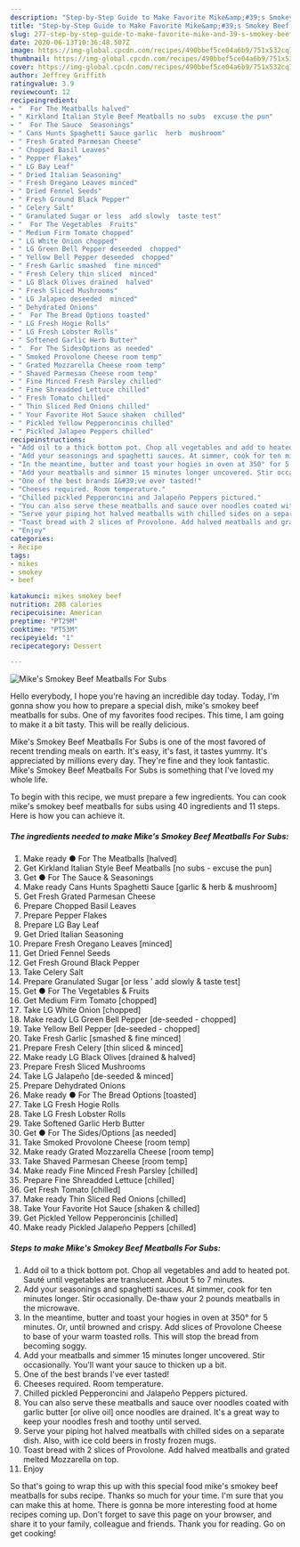 ```yaml
---
description: "Step-by-Step Guide to Make Favorite Mike&amp;#39;s Smokey Beef Meatballs For Subs"
title: "Step-by-Step Guide to Make Favorite Mike&amp;#39;s Smokey Beef Meatballs For Subs"
slug: 277-step-by-step-guide-to-make-favorite-mike-and-39-s-smokey-beef-meatballs-for-subs
date: 2020-06-13T10:36:48.507Z
image: https://img-global.cpcdn.com/recipes/490bbef5ce04a6b9/751x532cq70/mikes-smokey-beef-meatballs-for-subs-recipe-main-photo.jpg
thumbnail: https://img-global.cpcdn.com/recipes/490bbef5ce04a6b9/751x532cq70/mikes-smokey-beef-meatballs-for-subs-recipe-main-photo.jpg
cover: https://img-global.cpcdn.com/recipes/490bbef5ce04a6b9/751x532cq70/mikes-smokey-beef-meatballs-for-subs-recipe-main-photo.jpg
author: Jeffrey Griffith
ratingvalue: 3.9
reviewcount: 12
recipeingredient:
- "  For The Meatballs halved"
- " Kirkland Italian Style Beef Meatballs no subs  excuse the pun"
- "  For The Sauce  Seasonings"
- " Cans Hunts Spaghetti Sauce garlic  herb  mushroom"
- " Fresh Grated Parmesan Cheese"
- " Chopped Basil Leaves"
- " Pepper Flakes"
- " LG Bay Leaf"
- " Dried Italian Seasoning"
- " Fresh Oregano Leaves minced"
- " Dried Fennel Seeds"
- " Fresh Ground Black Pepper"
- " Celery Salt"
- " Granulated Sugar or less  add slowly  taste test"
- "  For The Vegetables  Fruits"
- " Medium Firm Tomato chopped"
- " LG White Onion chopped"
- " LG Green Bell Pepper deseeded  chopped"
- " Yellow Bell Pepper deseeded  chopped"
- " Fresh Garlic smashed  fine minced"
- " Fresh Celery thin sliced  minced"
- " LG Black Olives drained  halved"
- " Fresh Sliced Mushrooms"
- " LG Jalapeo deseeded  minced"
- " Dehydrated Onions"
- "  For The Bread Options toasted"
- " LG Fresh Hogie Rolls"
- " LG Fresh Lobster Rolls"
- " Softened Garlic Herb Butter"
- "  For The SidesOptions as needed"
- " Smoked Provolone Cheese room temp"
- " Grated Mozzarella Cheese room temp"
- " Shaved Parmesan Cheese room temp"
- " Fine Minced Fresh Parsley chilled"
- " Fine Shreadded Lettuce chilled"
- " Fresh Tomato chilled"
- " Thin Sliced Red Onions chilled"
- " Your Favorite Hot Sauce shaken  chilled"
- " Pickled Yellow Pepperoncinis chilled"
- " Pickled Jalapeo Peppers chilled"
recipeinstructions:
- "Add oil to a thick bottom pot. Chop all vegetables and add to heated pot. Sauté until vegetables are translucent. About 5 to 7 minutes."
- "Add your seasonings and spaghetti sauces. At simmer, cook for ten minutes longer. Stir occasionally. De-thaw your 2 pounds meatballs in the microwave."
- "In the meantime, butter and toast your hogies in oven at 350° for 5 minutes. Or, until browned and crispy. Add slices of Provolone Cheese to base of your warm toasted rolls. This will stop the bread from becoming soggy."
- "Add your meatballs and simmer 15 minutes longer uncovered. Stir occasionally. You&#39;ll want your sauce to thicken up a bit."
- "One of the best brands I&#39;ve ever tasted!"
- "Cheeses required. Room temperature."
- "Chilled pickled Pepperoncini and Jalapeño Peppers pictured."
- "You can also serve these meatballs and sauce over noodles coated with garlic butter [or olive oil] once noodles are drained. It&#39;s a great way to keep your noodles fresh and toothy until served."
- "Serve your piping hot halved meatballs with chilled sides on a separate dish. Also, with ice cold beers in frosty frozen mugs."
- "Toast bread with 2 slices of Provolone. Add halved meatballs and grated melted Mozzarella on top."
- "Enjoy"
categories:
- Recipe
tags:
- mikes
- smokey
- beef

katakunci: mikes smokey beef 
nutrition: 208 calories
recipecuisine: American
preptime: "PT29M"
cooktime: "PT53M"
recipeyield: "1"
recipecategory: Dessert

---
```



![Mike&#39;s Smokey Beef Meatballs For Subs](https://img-global.cpcdn.com/recipes/490bbef5ce04a6b9/751x532cq70/mikes-smokey-beef-meatballs-for-subs-recipe-main-photo.jpg)

Hello everybody, I hope you're having an incredible day today. Today, I'm gonna show you how to prepare a special dish, mike&#39;s smokey beef meatballs for subs. One of my favorites food recipes. This time, I am going to make it a bit tasty. This will be really delicious.

Mike&#39;s Smokey Beef Meatballs For Subs is one of the most favored of recent trending meals on earth. It's easy, it's fast, it tastes yummy. It's appreciated by millions every day. They're fine and they look fantastic. Mike&#39;s Smokey Beef Meatballs For Subs is something that I've loved my whole life.




To begin with this recipe, we must prepare a few ingredients. You can cook mike&#39;s smokey beef meatballs for subs using 40 ingredients and 11 steps. Here is how you can achieve it.

<!--inarticleads1-->

##### The ingredients needed to make Mike&#39;s Smokey Beef Meatballs For Subs:

1. Make ready  ● For The Meatballs [halved]
1. Get  Kirkland Italian Style Beef Meatballs [no subs - excuse the pun]
1. Get  ● For The Sauce &amp; Seasonings
1. Make ready  Cans Hunts Spaghetti Sauce [garlic &amp; herb &amp; mushroom]
1. Get  Fresh Grated Parmesan Cheese
1. Prepare  Chopped Basil Leaves
1. Prepare  Pepper Flakes
1. Prepare  LG Bay Leaf
1. Get  Dried Italian Seasoning
1. Prepare  Fresh Oregano Leaves [minced]
1. Get  Dried Fennel Seeds
1. Get  Fresh Ground Black Pepper
1. Take  Celery Salt
1. Prepare  Granulated Sugar [or less &#39; add slowly &amp; taste test]
1. Get  ● For The Vegetables &amp; Fruits
1. Get  Medium Firm Tomato [chopped]
1. Take  LG White Onion [chopped]
1. Make ready  LG Green Bell Pepper [de-seeded - chopped]
1. Take  Yellow Bell Pepper [de-seeded - chopped]
1. Take  Fresh Garlic [smashed &amp; fine minced]
1. Prepare  Fresh Celery [thin sliced &amp; minced]
1. Make ready  LG Black Olives [drained &amp; halved]
1. Prepare  Fresh Sliced Mushrooms
1. Take  LG Jalapeño [de-seeded &amp; minced]
1. Prepare  Dehydrated Onions
1. Make ready  ● For The Bread Options [toasted]
1. Take  LG Fresh Hogie Rolls
1. Take  LG Fresh Lobster Rolls
1. Take  Softened Garlic Herb Butter
1. Get  ● For The Sides/Options [as needed]
1. Take  Smoked Provolone Cheese [room temp]
1. Make ready  Grated Mozzarella Cheese [room temp]
1. Take  Shaved Parmesan Cheese [room temp]
1. Make ready  Fine Minced Fresh Parsley [chilled]
1. Prepare  Fine Shreadded Lettuce [chilled]
1. Get  Fresh Tomato [chilled]
1. Make ready  Thin Sliced Red Onions [chilled]
1. Take  Your Favorite Hot Sauce [shaken &amp; chilled]
1. Get  Pickled Yellow Pepperoncinis [chilled]
1. Make ready  Pickled Jalapeño Peppers [chilled]




<!--inarticleads2-->

##### Steps to make Mike&#39;s Smokey Beef Meatballs For Subs:

1. Add oil to a thick bottom pot. Chop all vegetables and add to heated pot. Sauté until vegetables are translucent. About 5 to 7 minutes.
1. Add your seasonings and spaghetti sauces. At simmer, cook for ten minutes longer. Stir occasionally. De-thaw your 2 pounds meatballs in the microwave.
1. In the meantime, butter and toast your hogies in oven at 350° for 5 minutes. Or, until browned and crispy. Add slices of Provolone Cheese to base of your warm toasted rolls. This will stop the bread from becoming soggy.
1. Add your meatballs and simmer 15 minutes longer uncovered. Stir occasionally. You&#39;ll want your sauce to thicken up a bit.
1. One of the best brands I&#39;ve ever tasted!
1. Cheeses required. Room temperature.
1. Chilled pickled Pepperoncini and Jalapeño Peppers pictured.
1. You can also serve these meatballs and sauce over noodles coated with garlic butter [or olive oil] once noodles are drained. It&#39;s a great way to keep your noodles fresh and toothy until served.
1. Serve your piping hot halved meatballs with chilled sides on a separate dish. Also, with ice cold beers in frosty frozen mugs.
1. Toast bread with 2 slices of Provolone. Add halved meatballs and grated melted Mozzarella on top.
1. Enjoy




So that's going to wrap this up with this special food mike&#39;s smokey beef meatballs for subs recipe. Thanks so much for your time. I'm sure that you can make this at home. There is gonna be more interesting food at home recipes coming up. Don't forget to save this page on your browser, and share it to your family, colleague and friends. Thank you for reading. Go on get cooking!
